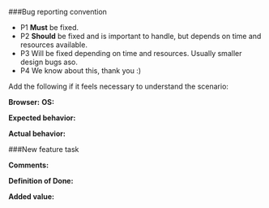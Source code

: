 ###Bug reporting convention

- P1 **Must** be fixed.
- P2 **Should** be fixed and is important to handle, but depends on time and resources available.
- P3 Will be fixed depending on time and resources. Usually smaller design bugs aso.
- P4 We know about this, thank you :)

Add the following if it feels necessary to understand the scenario:

**Browser:**
**OS:**

**Expected behavior:**

**Actual behavior:**

###New feature task

**Comments:**

**Definition of Done:**

**Added value:**
